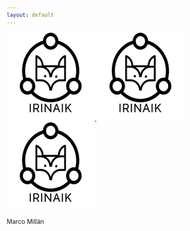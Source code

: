 ```yaml
---
layout: default
---
```

<p float="left">
  <a href="./irinaik.html">
    <img src="irinaLogo.png" 
        alt="IrinaIK" 
        width="200"
        height="200"/>
  </a>
  <a href="./irinaik.html">
    <img src="irinaLogo.png" 
        alt="IrinaIK" 
        width="200"
        height="200"/>
  </a>
  <a href="https://twitter.com/Swampertor">
    <img src="irinaLogo.png" 
        alt="IrinaIK" 
        width="200" 
        height="200"/>
  </a>
</p>

Marco Millán